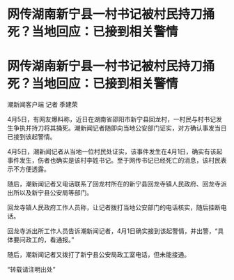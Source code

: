 # 网传湖南新宁县一村书记被村民持刀捅死？当地回应：已接到相关警情

# 网传湖南新宁县一村书记被村民持刀捅死？当地回应：已接到相关警情

潮新闻客户端 记者 季建荣

4月5日，有网友爆料称，近日在湖南省邵阳市新宁县回龙村，一村民与村书记发生争执并持刀将其捅死。潮新闻记者随即向当地公安部门证实，对方确认事发当日已接到该起警情。

4月5日，潮新闻记者从当地一位村民处证实，该事件发生在4月1日，确实有该起事件发生，伤者也确实是该村李姓书记。至于网传书记已经死亡的消息，该村民表示不方便透露。

随后，潮新闻记者又电话联系了回龙村所在的新宁县回龙寺镇人民政府、回龙寺派出所以及新宁县公安局等部门。

回龙寺镇人民政府工作人员称，让记者拨打当地公安部门的电话核实，随后挂断电话。

回龙寺派出所工作人员告诉潮新闻记者，4月1日确实接到该起警情，并出警，“具体要问政工的，看通报。”

随后，潮新闻记者又拨打了新宁县公安局政工室电话，但未能接通。

“转载请注明出处”

